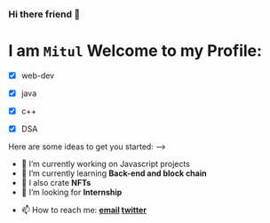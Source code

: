 ### Hi there friend 👋
# I am ```Mitul``` Welcome to my Profile:
    
* [x] web-dev
* [x] java
* [x] c++
* [x] DSA  


<!-- **Chavda-Mitul/Chavda-Mitul** is a ✨ _special_ ✨ repository because its `README.md` (this file) appears on your GitHub profile. -->

Here are some ideas to get you started:
-->
- 🔭 I’m currently working on Javascript projects
- 🌱 I’m currently learning **Back-end and block chain**
- 👯 I also crate **NFTs**
- 🤔 I’m looking for **Internship**
<!--- 💬 Ask me about -->
- 📫 How to reach me: **[email](mitulchavda100@gmail.com) [twitter](https://twitter.com/Mitul_Chavda_)**
<!--- 😄 Pronouns: ...
- ⚡ Fun fact: ...
-->
